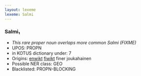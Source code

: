 ```yaml
---
layout: lexeme
lexeme: Salmi
---
```


###  Salmi₁

* _This rare proper noun overlaps more common *Salmi* (FIXME)_
* UPOS:  PROPN
* in KOTUS dictionary under:  7
* Origins: [enwikt](https://en.wiktionary.org/wiki/Salmi) [fiwikt](https://fi.wiktionary.org/wiki/Salmi) finer joukahainen 
* Possible NER class:  GEO
* Blacklisted:  PROPN-BLOCKING

